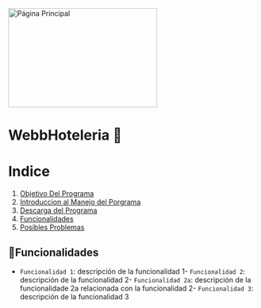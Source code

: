 
<img src="https://github.com/user-attachments/assets/91aa1d8f-ee7b-480a-9401-83bdbea97584" alt="Página Principal" width="300" height="200">


# WebbHoteleria 🏨


# Indice
1. [Objetivo Del Programa](#general-info)
2. [Introduccion al Manejo del Porgrama](#technologies)
3. [Descarga del Programa](#installation)
4. [Funcionalidades](#Funcionalidad)
5. [Posibles Problemas](#faqs)


## :hammer:Funcionalidades

- `Funcionalidad 1`: descripción de la funcionalidad 1- `Funcionalidad 2`: descripción de la funcionalidad 2- `Funcionalidad 2a`: descripción de la funcionalidade 2a relacionada con la funcionalidad 2- `Funcionalidad 3`: descripción de la funcionalidad 3
